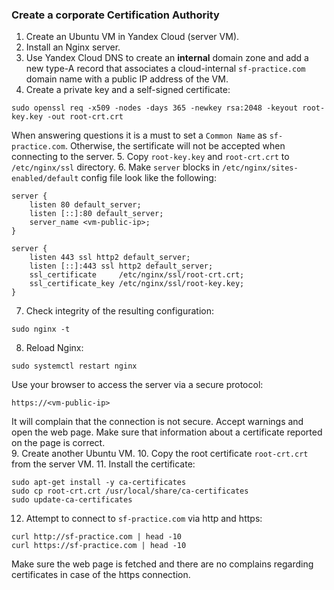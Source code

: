 ### Create a corporate Certification Authority
1. Create an Ubuntu VM in Yandex Cloud (server VM).
2. Install an Nginx server.
3. Use Yandex Cloud DNS to create an **internal** domain zone and add a new type-A record that associates a cloud-internal ```sf-practice.com``` domain name with a public IP address of the VM.
4. Create a private key and a self-signed certificate:
```
sudo openssl req -x509 -nodes -days 365 -newkey rsa:2048 -keyout root-key.key -out root-crt.crt
```
When answering questions it is a must to set a ```Common Name``` as ```sf-practice.com```. Otherwise, the sertificate will not be accepted when connecting to the server.
5. Copy ```root-key.key``` and ```root-crt.crt``` to ```/etc/nginx/ssl``` directory.
6. Make ```server``` blocks in ```/etc/nginx/sites-enabled/default``` config file look like the following:
```
server {
    listen 80 default_server;
    listen [::]:80 default_server;
    server_name <vm-public-ip>;
}

server {
    listen 443 ssl http2 default_server;
    listen [::]:443 ssl http2 default_server;
    ssl_certificate 	/etc/nginx/ssl/root-crt.crt;
    ssl_certificate_key /etc/nginx/ssl/root-key.key;
}
```
7. Check integrity of the resulting configuration:
```
sudo nginx -t
```
8. Reload Nginx:
```
sudo systemctl restart nginx
```
Use your browser to access the server via a secure protocol:
```
https://<vm-public-ip>
```
It will complain that the connection is not secure. Accept warnings and open the web page. Make sure that information about a certificate reported on the page is correct.  
9. Create another Ubuntu VM.
10. Copy the root certificate ```root-crt.crt``` from the server VM.
11. Install the certificate:
```
sudo apt-get install -y ca-certificates
sudo cp root-crt.crt /usr/local/share/ca-certificates
sudo update-ca-certificates
```
12. Attempt to connect to ```sf-practice.com``` via http and https:
```
curl http://sf-practice.com | head -10
curl https://sf-practice.com | head -10
```
Make sure the web page is fetched and there are no complains regarding certificates in case of the https connection.
